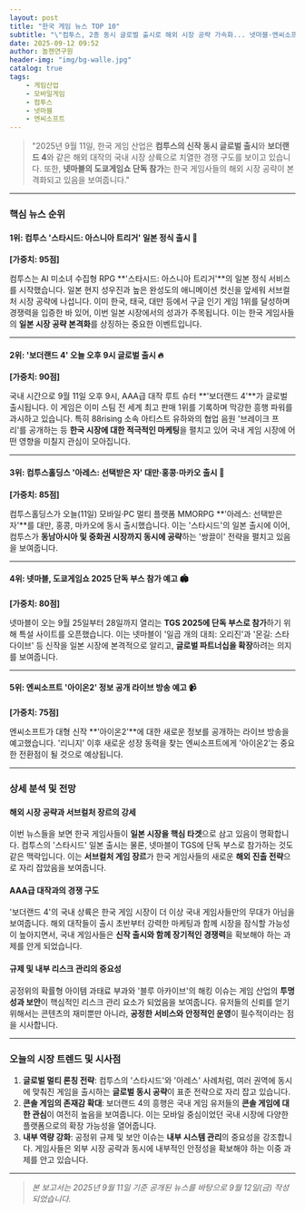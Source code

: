 ```yaml
---
layout: post
title: "한국 게임 뉴스 TOP 10"
subtitle: "\"컴투스, 2종 동시 글로벌 출시로 해외 시장 공략 가속화... 넷마블·엔씨소프트도 신작 출격 준비\""
date: 2025-09-12 09:52
author: 놀젠연구원
header-img: "img/bg-walle.jpg"
catalog: true
tags:
    - 게임산업
    - 모바일게임
    - 컴투스
    - 넷마블
    - 엔씨소프트
---
```


> "2025년 9월 11일, 한국 게임 산업은 **컴투스의 신작 동시 글로벌 출시**와 **보더랜드 4**와 같은 해외 대작의 국내 시장 상륙으로 치열한 경쟁 구도를 보이고 있습니다. 또한, **넷마블의 도쿄게임쇼 단독 참가**는 한국 게임사들의 해외 시장 공략이 본격화되고 있음을 보여줍니다."

---

### **핵심 뉴스 순위**

#### **1위: 컴투스 '스타시드: 아스니아 트리거' 일본 정식 출시 🥇**
**[가중치: 95점]**

컴투스는 AI 미소녀 수집형 RPG **'스타시드: 아스니아 트리거'**의 일본 정식 서비스를 시작했습니다. 일본 현지 성우진과 높은 완성도의 애니메이션 컷신을 앞세워 서브컬처 시장 공략에 나섭니다. 이미 한국, 태국, 대만 등에서 구글 인기 게임 1위를 달성하며 경쟁력을 입증한 바 있어, 이번 일본 시장에서의 성과가 주목됩니다. 이는 한국 게임사들의 **일본 시장 공략 본격화**를 상징하는 중요한 이벤트입니다.

---

#### **2위: '보더랜드 4' 오늘 오후 9시 글로벌 출시 🔥**
**[가중치: 90점]**

국내 시간으로 9월 11일 오후 9시, AAA급 대작 루트 슈터 **'보더랜드 4'**가 글로벌 출시됩니다. 이 게임은 이미 스팀 전 세계 최고 판매 1위를 기록하며 막강한 흥행 파워를 과시하고 있습니다. 특히 88rising 소속 아티스트 유하와의 협업 음원 '브레이크 프리'를 공개하는 등 **한국 시장에 대한 적극적인 마케팅**을 펼치고 있어 국내 게임 시장에 어떤 영향을 미칠지 관심이 모아집니다.

---

#### **3위: 컴투스홀딩스 '아레스: 선택받은 자' 대만·홍콩·마카오 출시 📱**
**[가중치: 85점]**

컴투스홀딩스가 오늘(11일) 모바일·PC 멀티 플랫폼 MMORPG **'아레스: 선택받은 자'**를 대만, 홍콩, 마카오에 동시 출시했습니다. 이는 '스타시드'의 일본 출시에 이어, 컴투스가 **동남아시아 및 중화권 시장까지 동시에 공략**하는 '쌍끌이' 전략을 펼치고 있음을 보여줍니다.

---

#### **4위: 넷마블, 도쿄게임쇼 2025 단독 부스 참가 예고 🏟️**
**[가중치: 80점]**

넷마블이 오는 9월 25일부터 28일까지 열리는 **TGS 2025에 단독 부스로 참가**하기 위해 특설 사이트를 오픈했습니다. 이는 넷마블이 '일곱 개의 대죄: 오리진'과 '몬길: 스타 다이브' 등 신작을 일본 시장에 본격적으로 알리고, **글로벌 파트너십을 확장**하려는 의지를 보여줍니다.

---

#### **5위: 엔씨소프트 '아이온2' 정보 공개 라이브 방송 예고 📹**
**[가중치: 75점]**

엔씨소프트가 대형 신작 **'아이온2'**에 대한 새로운 정보를 공개하는 라이브 방송을 예고했습니다. '리니지' 이후 새로운 성장 동력을 찾는 엔씨소프트에게 '아이온2'는 중요한 전환점이 될 것으로 예상됩니다.

---

### **상세 분석 및 전망**

#### **해외 시장 공략과 서브컬처 장르의 강세**
이번 뉴스들을 보면 한국 게임사들이 **일본 시장을 핵심 타겟**으로 삼고 있음이 명확합니다. 컴투스의 '스타시드' 일본 출시는 물론, 넷마블이 TGS에 단독 부스로 참가하는 것도 같은 맥락입니다. 이는 **서브컬처 게임 장르**가 한국 게임사들의 새로운 **해외 진출 전략**으로 자리 잡았음을 보여줍니다.

#### **AAA급 대작과의 경쟁 구도**
'보더랜드 4'의 국내 상륙은 한국 게임 시장이 더 이상 국내 게임사들만의 무대가 아님을 보여줍니다. 해외 대작들이 출시 초반부터 강력한 마케팅과 함께 시장을 잠식할 가능성이 높아지면서, 국내 게임사들은 **신작 출시와 함께 장기적인 경쟁력**을 확보해야 하는 과제를 안게 되었습니다.

#### **규제 및 내부 리스크 관리의 중요성**
공정위의 확률형 아이템 과태료 부과와 '블루 아카이브'의 해킹 이슈는 게임 산업의 **투명성과 보안**이 핵심적인 리스크 관리 요소가 되었음을 보여줍니다. 유저들의 신뢰를 얻기 위해서는 콘텐츠의 재미뿐만 아니라, **공정한 서비스와 안정적인 운영**이 필수적이라는 점을 시사합니다.

---

### **오늘의 시장 트렌드 및 시사점**

1.  **글로벌 멀티 론칭 전략**: 컴투스의 '스타시드'와 '아레스' 사례처럼, 여러 권역에 동시에 맞춰진 게임을 출시하는 **글로벌 동시 공략**이 표준 전략으로 자리 잡고 있습니다.
2.  **콘솔 게임의 존재감 확대**: 보더랜드 4의 흥행은 국내 게임 유저들의 **콘솔 게임에 대한 관심**이 여전히 높음을 보여줍니다. 이는 모바일 중심이었던 국내 시장에 다양한 플랫폼으로의 확장 가능성을 열어줍니다.
3.  **내부 역량 강화**: 공정위 규제 및 보안 이슈는 **내부 시스템 관리**의 중요성을 강조합니다. 게임사들은 외부 시장 공략과 동시에 내부적인 안정성을 확보해야 하는 이중 과제를 안고 있습니다.

---

> *본 보고서는 2025년 9월 11일 기준 공개된 뉴스를 바탕으로 9월 12일(금) 작성되었습니다.*